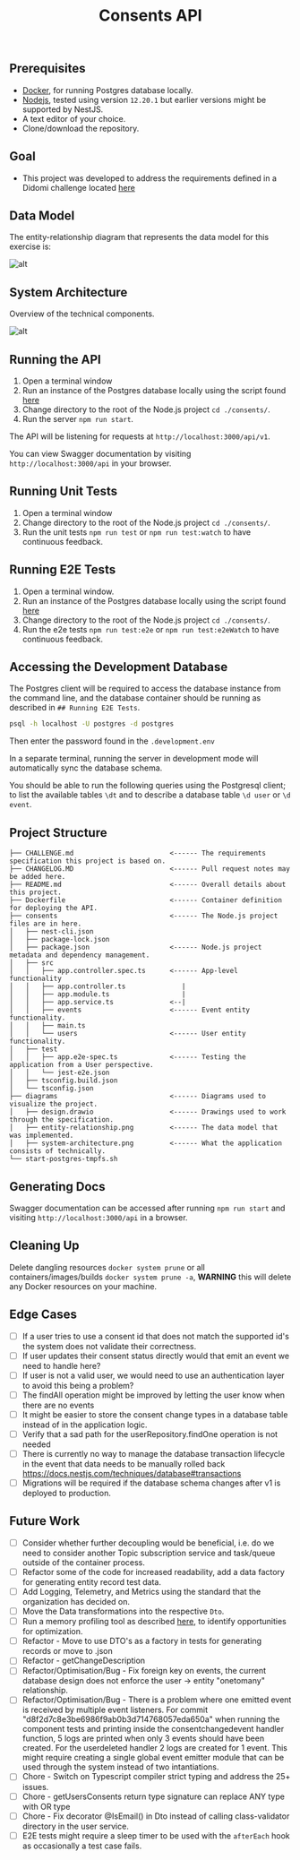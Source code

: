 <h1 align="center">
   Consents API
</h1>

<div align="center">
  <!-- <a alt="GitHub Workflow Status" href="https://github.com/davidmaceachern/consents/actions">
    <img  src="https://img.shields.io/github/workflow/status/davidmaceachern/consents/CI">
  </a> -->
  <!-- <a alt="Code Coverage" href="https://codecov.io/gh/davidmaceachern/consents#">
    <img alt="Codecov" src="https://img.shields.io/codecov/c/github/davidmaceachern/consents">
  </a> -->
</div>
<br />

## Prerequisites
  
- [Docker](https://www.docker.com/), for running Postgres database locally.
- [Nodejs](https://nodejs.org/en/), tested using version `12.20.1` but earlier versions might be supported by NestJS.
- A text editor of your choice.
- Clone/download the repository.

## Goal
- This project was developed to address the requirements defined in a Didomi challenge located [here](https://github.com/didomi/challenges/blob/96612679c628b1d3a8be742a193bc3ab78dd7aa2/backend/README.md)

## Data Model

The entity-relationship diagram that represents the data model for this exercise is:

![alt](https://github.com/davidmaceachern/consents-api/blob/99da50667de79e263fdb8120fc3ef7a779c8f6ef/diagrams/entity-relationship.png)

## System Architecture

Overview of the technical components. 

![alt](https://github.com/davidmaceachern/consents-api/blob/9bdae952f22b5d2216c25af480ec36669390b3ab/diagrams/system-architecture.png)

## Running the API

1. Open a terminal window
2. Run an instance of the Postgres database locally using the script found [here](https://github.com/davidmaceachern/consents-api/blob/31a108e611d5e15c2579f41d0713f7b29b2eadb4/start-postgres-tmpfs.sh)
3. Change directory to the root of the Node.js project `cd ./consents/`.
4. Run the server `npm run start`.

The API will be listening for requests at `http://localhost:3000/api/v1`.

You can view Swagger documentation by visiting `http://localhost:3000/api` in your browser.

## Running Unit Tests

1. Open a terminal window
2. Change directory to the root of the Node.js project `cd ./consents/`.
3. Run the unit tests `npm run test` or `npm run test:watch` to have continuous feedback.

## Running E2E Tests

1. Open a terminal window.
2. Run an instance of the Postgres database locally using the script found [here](https://github.com/davidmaceachern/consents-api/blob/31a108e611d5e15c2579f41d0713f7b29b2eadb4/start-postgres-tmpfs.sh)
3. Change directory to the root of the Node.js project `cd ./consents/`.
4. Run the e2e tests `npm run test:e2e` or `npm run test:e2eWatch` to have continuous feedback.

## Accessing the Development Database

The Postgres client will be required to access the database instance from the command line, and the database container should be running as described in `## Running E2E Tests`.

``` bash
psql -h localhost -U postgres -d postgres
```

Then enter the password found in the `.development.env`

In a separate terminal, running the server in development mode will automatically sync the database schema.

You should be able to run the following queries using the Postgresql client; to list the available tables `\dt` and to describe a database table `\d user` or `\d event`.


## Project Structure

```
├── CHALLENGE.md                        <------ The requirements specification this project is based on.
├── CHANGELOG.MD                        <------ Pull request notes may be added here.
├── README.md                           <------ Overall details about this project.
├── Dockerfile                          <------ Container definition for deploying the API.
├── consents                            <------ The Node.js project files are in here.
│   ├── nest-cli.json
│   ├── package-lock.json
│   ├── package.json                    <------ Node.js project metadata and dependency management.
│   ├── src
│   │   ├── app.controller.spec.ts      <------ App-level functionality
│   │   ├── app.controller.ts              |
│   │   ├── app.module.ts                  |
│   │   ├── app.service.ts              <--|
│   │   ├── events                      <------ Event entity functionality.
│   │   ├── main.ts
│   │   └── users                       <------ User entity functionality.
│   ├── test
│   │   ├── app.e2e-spec.ts             <------ Testing the application from a User perspective.
│   │   └── jest-e2e.json
│   ├── tsconfig.build.json
│   └── tsconfig.json
├── diagrams                            <------ Diagrams used to visualize the project.
│   ├── design.drawio                   <------ Drawings used to work through the specification.
│   ├── entity-relationship.png         <------ The data model that was implemented. 
│   ├── system-architecture.png         <------ What the application consists of technically.
└── start-postgres-tmpfs.sh
```

## Generating Docs

Swagger documentation can be accessed after running `npm run start` and visiting `http://localhost:3000/api` in a browser.

## Cleaning Up

Delete dangling resources `docker system prune` or all containers/images/builds `docker system prune -a`, **WARNING** this will delete any Docker resources on your machine. 

## Edge Cases

- [ ] If a user tries to use a consent id that does not match the supported id's the system does not validate their correctness.
- [ ] If user updates their consent status directly would that emit an event we need to handle here?
- [ ] If user is not a valid user, we would need to use an authentication layer to avoid this being a problem?
- [ ] The findAll operation might be improved by letting the user know when there are no events
- [ ] It might be easier to store the consent change types in a database table instead of in the application logic.
- [ ] Verify that a sad path for the userRepository.findOne operation is not needed
- [ ] There is currently no way to manage the database transaction lifecycle in the event that data needs to be manually rolled back https://docs.nestjs.com/techniques/database#transactions
- [ ] Migrations will be required if the database schema changes after v1 is deployed to production.

## Future Work

- [ ] Consider whether further decoupling would be beneficial, i.e. do we need to consider another Topic subscription service and task/queue outside of the container process.
- [ ] Refactor some of the code for increased readability, add a data factory for generating entity record test data.
- [ ] Add Logging, Telemetry, and Metrics using the standard that the organization has decided on.
- [ ] Move the Data transformations into the respective `Dto`.
- [ ] Run a memory profiling tool as described [here](https://www.toptal.com/nodejs/debugging-memory-leaks-node-js-applications), to identify opportunities for optimization.
- [ ] Refactor - Move to use DTO's as a factory in tests for generating records or move to .json
- [ ] Refactor - getChangeDescription
- [ ] Refactor/Optimisation/Bug - Fix foreign key on events, the current database design does not enforce the user -> entity "onetomany" relationship.
- [ ] Refactor/Optimisation/Bug - There is a problem where one emitted event is received by multiple event listeners. For commit "d8f2d7c8e3be6986f9ab0b3d714768057eda650a" when running the component tests and printing inside the consentchangedevent handler function, 5 logs are printed when only 3 events should have been created. For the userdeleted handler 2 logs are created for 1 event. This might require creating a single global event emitter module that can be used through the system instead of two intantiations.
- [ ] Chore - Switch on Typescript compiler strict typing and address the 25+ issues.
- [ ] Chore - getUsersConsents return type signature can replace ANY type with OR type
- [ ] Chore - Fix decorator @IsEmail() in Dto instead of calling class-validator directory in the user service.
- [ ] E2E tests might require a sleep timer to be used with the `afterEach` hook as occasionally a test case fails.
